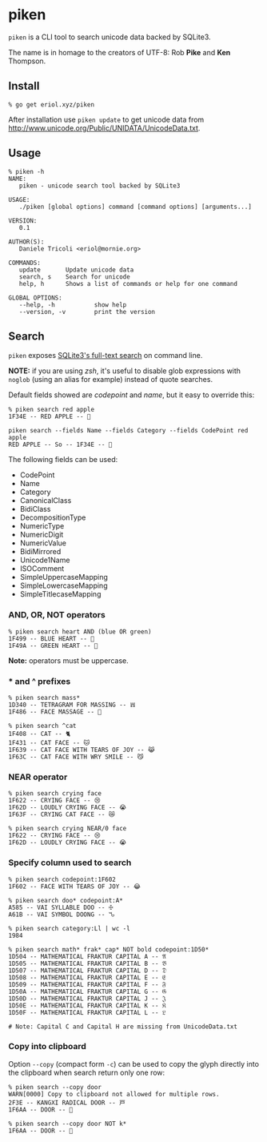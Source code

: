 # piken #
`piken` is a CLI tool to search unicode data backed by SQLite3.

The name is in homage to the creators of UTF-8: Rob **Pike** and **Ken**
Thompson.

## Install ##

```console
% go get eriol.xyz/piken
```

After installation use `piken update` to get unicode data from
http://www.unicode.org/Public/UNIDATA/UnicodeData.txt.

## Usage ##

```console
% piken -h
NAME:
   piken - unicode search tool backed by SQLite3

USAGE:
   ./piken [global options] command [command options] [arguments...]

VERSION:
   0.1

AUTHOR(S):
   Daniele Tricoli <eriol@mornie.org>

COMMANDS:
   update       Update unicode data
   search, s    Search for unicode
   help, h      Shows a list of commands or help for one command

GLOBAL OPTIONS:
   --help, -h           show help
   --version, -v        print the version
```

## Search ##

`piken` exposes [SQLite3's full-text search](https://www.sqlite.org/fts3.html)
on command line.

**NOTE:** if you are using *zsh*, it's useful to disable glob expressions with
`noglob` (using an alias for example) instead of quote searches.

Default fields showed are *codepoint* and *name*, but it easy to override this:
```console
% piken search red apple
1F34E -- RED APPLE -- 🍎

piken search --fields Name --fields Category --fields CodePoint red apple
RED APPLE -- So -- 1F34E -- 🍎
```

The following fields can be used:
- CodePoint
- Name
- Category
- CanonicalClass
- BidiClass
- DecompositionType
- NumericType
- NumericDigit
- NumericValue
- BidiMirrored
- Unicode1Name
- ISOComment
- SimpleUppercaseMapping
- SimpleLowercaseMapping
- SimpleTitlecaseMapping


### AND, OR, NOT operators ###

```console
% piken search heart AND (blue OR green)
1F499 -- BLUE HEART -- 💙
1F49A -- GREEN HEART -- 💚
```

**Note:** operators must be uppercase.

### * and ^ prefixes ###

```console
% piken search mass*
1D340 -- TETRAGRAM FOR MASSING -- 𝍀
1F486 -- FACE MASSAGE -- 💆
```

```console
% piken search ^cat
1F408 -- CAT -- 🐈
1F431 -- CAT FACE -- 🐱
1F639 -- CAT FACE WITH TEARS OF JOY -- 😹
1F63C -- CAT FACE WITH WRY SMILE -- 😼
```

### NEAR operator ###

```console
% piken search crying face
1F622 -- CRYING FACE -- 😢
1F62D -- LOUDLY CRYING FACE -- 😭
1F63F -- CRYING CAT FACE -- 😿

% piken search crying NEAR/0 face
1F622 -- CRYING FACE -- 😢
1F62D -- LOUDLY CRYING FACE -- 😭
```

### Specify column used to search ###

```console
% piken search codepoint:1F602
1F602 -- FACE WITH TEARS OF JOY -- 😂

% piken search doo* codepoint:A*
A585 -- VAI SYLLABLE DOO -- ꖅ
A61B -- VAI SYMBOL DOONG -- ꘛ

% piken search category:Ll | wc -l
1984

% piken search math* frak* cap* NOT bold codepoint:1D50*
1D504 -- MATHEMATICAL FRAKTUR CAPITAL A -- 𝔄
1D505 -- MATHEMATICAL FRAKTUR CAPITAL B -- 𝔅
1D507 -- MATHEMATICAL FRAKTUR CAPITAL D -- 𝔇
1D508 -- MATHEMATICAL FRAKTUR CAPITAL E -- 𝔈
1D509 -- MATHEMATICAL FRAKTUR CAPITAL F -- 𝔉
1D50A -- MATHEMATICAL FRAKTUR CAPITAL G -- 𝔊
1D50D -- MATHEMATICAL FRAKTUR CAPITAL J -- 𝔍
1D50E -- MATHEMATICAL FRAKTUR CAPITAL K -- 𝔎
1D50F -- MATHEMATICAL FRAKTUR CAPITAL L -- 𝔏

# Note: Capital C and Capital H are missing from UnicodeData.txt
```

### Copy into clipboard ###

Option `--copy` (compact form `-c`) can be used to copy the glyph directly into
the clipboard when search return only one row:

```console
% piken search --copy door
WARN[0000] Copy to clipboard not allowed for multiple rows.
2F3E -- KANGXI RADICAL DOOR -- ⼾
1F6AA -- DOOR -- 🚪

% piken search --copy door NOT k*
1F6AA -- DOOR -- 🚪
```
